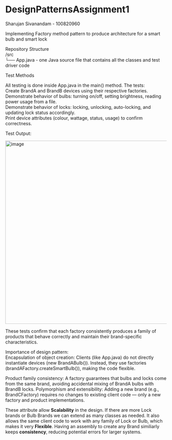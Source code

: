 # DesignPatternsAssignment1

Sharujan Sivanandam - 100820960


Implementing Factory method pattern to produce architecture for a smart bulb and smart lock

Repository Structure  
/src  
└── App.java  - one Java source file that contains all the classes and test driver code

Test Methods

All testing is done inside App.java in the main() method. The tests:  
Create BrandA and BrandB devices using their respective factories.  
Demonstrate behavior of bulbs: turning on/off, setting brightness, reading power usage from a file.  
Demonstrate behavior of locks: locking, unlocking, auto-locking, and updating lock status accordingly.  
Print device attributes (colour, wattage, status, usage) to confirm correctness.  

Test Output:

<img width="1138" height="571" alt="image" src="https://github.com/user-attachments/assets/da966695-4ec0-4c71-b7c5-87c24512e1db" />


These tests confirm that each factory consistently produces a family of products that behave correctly and maintain their brand-specific characteristics.

Importance of design pattern:  
Encapsulation of object creation: Clients (like App.java) do not directly instantiate devices (new BrandABulb()). Instead, they use factories (brandAFactory.createSmartBulb()), making the code flexible.

Product family consistency:
A factory guarantees that bulbs and locks come from the same brand, avoiding accidental mixing of BrandA bulbs with BrandB locks.
Polymorphism and extensibility:
Adding a new brand (e.g., BrandCFactory) requires no changes to existing client code — only a new factory and product implementations.

These attribute allow **Scalability** in the design. If there are more Lock brands or Bulb Brands we can extend as many classes as needed. It also allows the same client code to work with any family of Lock or Bulb, which makes it very **Flexible**. Having an assembly to create any Brand similiarly keeps **consistency**, reducing potential errors for larger systems.

